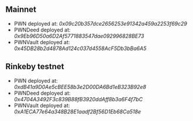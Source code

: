 ## Mainnet
- PWN deployed at: _0x09c20b357dce2656253e91342a459a2253f69c29_
- PWNDeed deployed at: _0x9Eb96D50a6D2Af5771883547dae092996828BE73_
- PWNVault deployed at: _0x45DB28b2d4878Ad124c037d4558AcF5Db3bBa6A5_

## Rinkeby testnet
- PWN deployed at: _0xdB41a9D0Ae5cBEE58b3e2D00DA6Bd1eB323B92e8_
- PWNDeed deployed at: _0x4704A3492F3c839B88fB3920ddAff8b3a6F4f7bC_
- PWNVault deployed at: _0xA1ECA77e64a348B28E1aadf2Bf56D1Eb68Ca518e_
